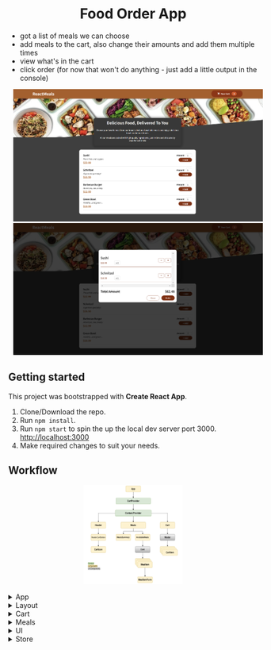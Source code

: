 <h1 align="center">Food Order App</h1>

- got a list of meals we can choose
- add meals to the cart, also change their amounts and add them multiple times
- view what's in the cart
- click order (for now that won't do anything - just add a little output in the console)

<p>
    <img src="/src/assets/meals1.png" hspace="10" >
    <img src="/src/assets/meals2.png" hspace="10" >
</p>

## Getting started

This project was bootstrapped with **Create React App**.

1. Clone/Download the repo.
2. Run `npm install`.
3. Run `npm start` to spin the up the local dev server port 3000. [http://localhost:3000](http://localhost:3000/ "http://localhost:3000")
4. Make required changes to suit your needs.

## Workflow

<p align="center">
    <img width="200" height="200" src="/src/assets/workflow.png" >
</p>

<details>
           <summary>App</summary>
           <ul>
                <li>components 'Header' and 'Meals'</li>
                <li>'useState' for evaluating dinamic expression and rendering component 'Cart'</li>
                <li>using 'CartProvider' component to wrap all components that need access to the cart (all components that are displayed in  component)</li>
            </ul>
</details>

<details>
    <summary>Layout</summary>
        <ul>
        <li>Header
            <ul>
            <li>2 blocks: header toolbar and image below the header</li>
            </ul>
        </li>
        <li>HeaderCartButton
            <ul>
                <li>button (with icon, text and number)</li>
            </ul>
        </li>
        </ul>
</details>

<details>
    <summary>Cart</summary>
        <ul>
        <li>CartIcon
            <ul>
            <li>icon cart</li>
            </ul>
        </li>
        <li>Cart
            <ul>
                <li>display Cart in form of a modal, so return 'Modal' inside which I render 'cartItems'</li>
                <li>2 div: with total amount and with cart actions (close and order button)</li>
                <li>'cartItems' - map all cart items to cartItem JSX elements</li>
                <ul>
                    <li>map to this array of objects {[ ]}</li>
                    <li>print the list item (li) with 'item.name'</li>
                    <li>wrap it with an unordered list (ul)</li>
                </ul>
            </ul>
        </li>
        </ul>
</details>

<details>
    <summary>Meals</summary>
        <ul>
        <li>Meals
            <ul>
            <li>components 'MealsSummary' and 'AvailableMeals'</li>
            </ul>
        </li>
        <li>MealsSummary
            <ul>
                <li>title and summary description</li>
            </ul>
        </li>
        <li>AvailabeleMeals
            <ul>
            <li>dummy meals data</li>
            <li>rendering data from js object to array of jsx elements</li>
            <li>pass 'DUMMY_MEALS' through 'map' method and insert the 'MealItem' component</li>
            </ul>
        </li>
        <li>MealItem
            <ul>
                <li>card layout containing details about each item including name, description, price per unit, quantity available</li>
                <li>2 div el: first with title, description and ssecond with price and form that allow user to enter the amount of food he wants in the basket (form component 'MealItemForm'</li>
            </ul>
        </li>
        <li>MealItemForm
            <ul>
                <li>'Input' and 'button' inside rendered 'form'</li>
                <li>'Input' component (inside the UI) contains a label prop and an input prop that with an JS object - type, min and max for amount limit</li>
            </ul>
        </li>
        </ul>
</details>

<details>
    <summary>UI</summary>
        <ul>
        <li>Card
            <ul>
            <li>crating wrapper component for every meal</li>
            <li>return a div that wraps children props so that anything passed between the opening and closing brackets of the Card component ends up being used inside the Card</li>
            </ul>
        </li>
        <li>Input
            <ul>
                <li>return a label and input inside div</li>
            </ul>
        </li>
        <li>Modal
            <ul>
            <li>using React 'Portal' for our background (behind a modal layer that blocks interaction with the rest of the page), and render modal overlay itself with React Portal</li>
            <li>creating 'Backdrop' and 'ModalOverlay' components</li>
            <li>return some markup where are backdrop and an overlay one to the other ('Fragment' wrap Backdrop and ModalOverlay)</li>
            <li>to make sure that the HTML code is not thrown around, we use Portals - output 2 dynamic expressions { }{ } inside Fragment and call the 'createPortal' method</li>
                <ul>
                    <li>'portalElement' is constant that accesses 'document.getElementById('overlays')' selected div from the index.html public file</li>
                    <li>pass that portalElement as the second argument to both create portal calls</li>
                    </ul>
            </ul>
        </li>
        </ul>
</details>

<details>
    <summary>Store</summary>
        <ul>
        <li>cart-context
            <ul>
                <li>'React.createContext'</li>
                <li>aray of items for managing several items in the cart</li>
                <li>'totalAmount' is zero initially</li>
                <li>two functions that update context -> 'addItem' function that receives the item to be added and the 'removeItem' function that receives the ID to identify the item that should be removed from the cart</li>
            </ul>
        </li>
        <li>CartProvider
            <ul>
                <li>contain a CartProvider component that receives props and will manage the current data context and provide that context to all components that want access to it</li>
                <li>import 'CartContext' from 'cart-context' and return the JSX code by 'CartContext.Provider'</li>
                <li>Passing props.children between CartContext.Provider. This allows us to wrap all the components that should get access to this context with CartProvider component. Also add all the logic for managing the context data to this component, so that everything is contained in one component and no other component has to deal with it.</li> 
                <li>helper 'cartContext' constant is simply an object with totalAmount, items, addItem, removeItem.</li>
                <ul>
                    <li>'addItem' and 'removeItem' in 'cartContext' object point to 'addItemToCartHandler' and 'removeItemFromCartHandler' functions</li>
                    <li>'cartContext' object is set as the value for the value prop on the 'CartContext.Provider'</li>
                </ul>
                <li>Once a Provider (with the requested value) is used, that Provider no longer has access to the set default content within createContext</li>
            </ul>
        </li>
        </ul>
</details>
